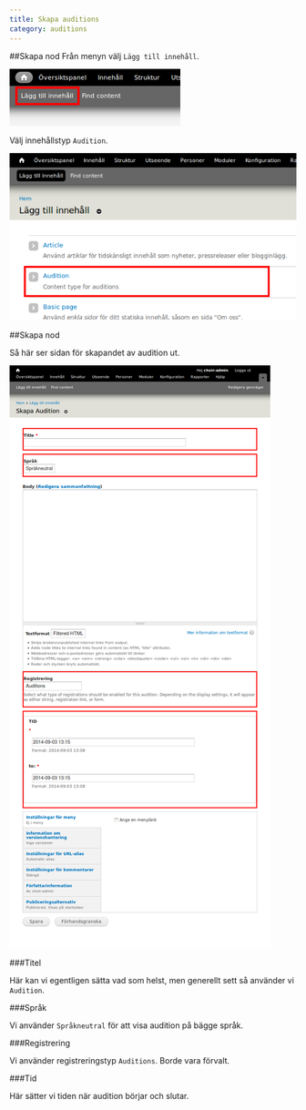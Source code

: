 ```yaml
---
title: Skapa auditions
category: auditions
---
```

##Skapa nod
Från menyn välj `Lägg till innehåll`.

[![Lägg till innehåll](/images/add-content.png)](/images/add-content.png)

Välj innehållstyp `Audition`.

[![Välj innehållstyp](/images/select-content-type.png)](/images/select-content-type.png)

##Skapa nod

Så här ser sidan för skapandet av audition ut.

[![Skapa nod](/images/save-node.png)](/images/save-node.png)

###Titel

Här kan vi egentligen sätta vad som helst, men generellt sett så använder vi `Audition`.

###Språk

Vi använder `Språkneutral` för att visa audition på bägge språk.

###Registrering

Vi använder registreringstyp `Auditions`. Borde vara förvalt.

###Tid

Här sätter vi tiden när audition börjar och slutar.
